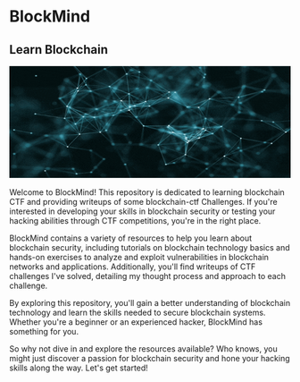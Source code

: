 # BlockMind
## Learn Blockchain 

<p>
    <img src='./assets/bchain.gif' width=900px height=200px>
</p>  

Welcome to BlockMind! This repository is dedicated to learning blockchain CTF and providing writeups of some blockchain-ctf Challenges. If you're interested in developing your skills in blockchain security or testing your hacking abilities through CTF competitions, you're in the right place.  
  
BlockMind contains a variety of resources to help you learn about blockchain security, including tutorials on blockchain technology basics and hands-on exercises to analyze and exploit vulnerabilities in blockchain networks and applications. Additionally, you'll find writeups of CTF challenges I've solved, detailing my thought process and approach to each challenge.

By exploring this repository, you'll gain a better understanding of blockchain technology and learn the skills needed to secure blockchain systems. Whether you're a beginner or an experienced hacker, BlockMind has something for you.

So why not dive in and explore the resources available? Who knows, you might just discover a passion for blockchain security and hone your hacking skills along the way. Let's get started!

